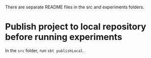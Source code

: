 There are separate README files in the src and experiments folders.

# Publish project to local repository before running experiments

In the `src` folder, run `sbt publishLocal`.